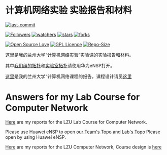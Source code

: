 # 计算机网络实验 实验报告和材料

[![last-commit](https://img.shields.io/github/last-commit/HollowMan6/Answers-for-My-LZU-UG-Courses)](../../../graphs/commit-activity)

[![Followers](https://img.shields.io/github/followers/HollowMan6?style=social)](https://github.com/HollowMan6?tab=followers)
[![watchers](https://img.shields.io/github/watchers/HollowMan6/Answers-for-My-LZU-UG-Courses?style=social)](../../../watchers)
[![stars](https://img.shields.io/github/stars/HollowMan6/Answers-for-My-LZU-UG-Courses?style=social)](../../../stargazers)
[![forks](https://img.shields.io/github/forks/HollowMan6/Answers-for-My-LZU-UG-Courses?style=social)](../../../network/members)

[![Open Source Love](https://badges.frapsoft.com/os/v1/open-source.svg?v=103)](https://hollowman6.github.io/fund.html)
[![GPL Licence](https://badges.frapsoft.com/os/gpl/gpl.svg?v=103)](https://opensource.org/licenses/GPL-3.0/)
[![Repo-Size](https://img.shields.io/github/repo-size/HollowMan6/Answers-for-My-LZU-UG-Courses.svg)](../../../archive/master.zip)

[这里](Lab)是我的兰州大学“计算机网络实验”实验课的实验报告和材料。

其中[我们组的拓扑](Lab/6.topo)和[实验室拓扑](Lab/all.topo)请使用华为eNSP打开。

[这里](Course)是我的兰州大学“计算机网络课程的报告，课程设计请见[这里](Design)

# Answers for my Lab Course for Computer Network

[Here](Lab) are my reports for the LZU Lab Course for Computer Network.

Please use Huawei eNSP to open [our Team's Topo](Lab/6.topo) and [Lab's Topo](Lab/all.topo) Please open by using Huawei eNSP.

[Here](Course) are my reports for the LZU Computer Network, Course design is [here](Design)

